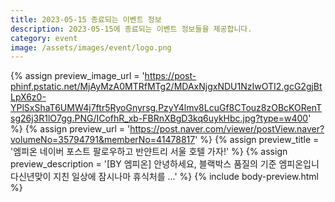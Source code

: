 ```yaml
---
title: 2023-05-15 종료되는 이벤트 정보
description: 2023-05-15에 종료되는 이벤트 정보들을 제공합니다.
category: event
image: /assets/images/event/logo.png
---
```

{% assign preview_image_url = 'https://post-phinf.pstatic.net/MjAyMzA0MTRfMTg2/MDAxNjgxNDU1NzIwOTI2.gcG2gjBtLpX6z0-YPlSxShaT6UMW4j7ftr5RyoGnyrsg.PzyY4lmv8LcuGf8CTouz8zOBcKORenTsg26j3R1lO7gg.PNG/ICofhR_xb-FBRnXBgD3kq6uykHbc.jpg?type=w400' %}
{% assign preview_url = 'https://post.naver.com/viewer/postView.naver?volumeNo=35794791&memberNo=41478817' %}
{% assign preview_title = '엠피온 네이버 포스트 팔로우하고  반얀트리 서울 호텔 가자!' %}
{% assign preview_description = '[BY 엠피온] 안녕하세요, 블랙박스 품질의 기준 엠피온입니다신년맞이 지친 일상에 잠시나마 휴식처를 ...' %}
{% include body-preview.html %}